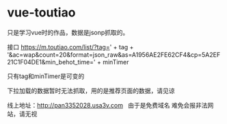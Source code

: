 # vue-toutiao
只是学习vue时的作品，数据是jsonp抓取的。


接口 https://m.toutiao.com/list/?tag=' + tag + '&ac=wap&count=20&format=json_raw&as=A1956AE2FE62CF4&cp=5A2EF21C1F04DE1&min_behot_time=' + minTimer

只有tag和minTimer是可变的

下拉加载的数据暂时无法抓取，用的是推荐页面的数据，请见谅


线上地址：http://pan3352028.usa3v.com   由于是免费域名 难免会报非法网站，请无视
